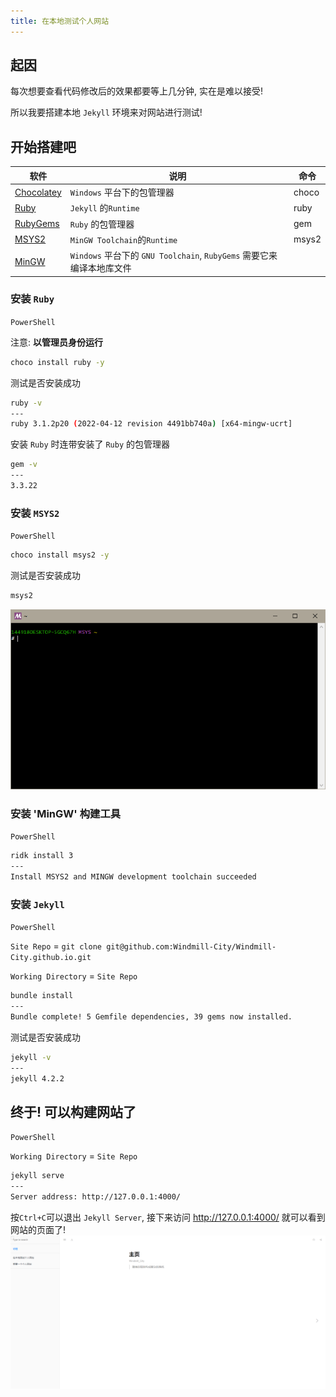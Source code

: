 ```yaml
---
title: 在本地测试个人网站
---
```


## 起因

每次想要查看代码修改后的效果都要等上几分钟, 实在是难以接受!

所以我要搭建本地 `Jekyll` 环境来对网站进行测试!

## 开始搭建吧

|软件|说明|命令|
|---|---|---|
|[Chocolatey](https://community.chocolatey.org/)|`Windows` 平台下的包管理器|choco|
|[Ruby](https://www.ruby-lang.org/)|`Jekyll` 的`Runtime`|ruby|
|[RubyGems](https://rubygems.org/)|`Ruby` 的包管理器|gem|
|[MSYS2](https://www.msys2.org/)|`MinGW Toolchain`的`Runtime`|msys2|
|[MinGW](https://osdn.net/projects/mingw/)|`Windows` 平台下的 `GNU Toolchain`, `RubyGems` 需要它来编译本地库文件||

### 安装 `Ruby`

`PowerShell`

注意: **以管理员身份运行**

```sh
choco install ruby -y
```

测试是否安装成功

```sh
ruby -v
---
ruby 3.1.2p20 (2022-04-12 revision 4491bb740a) [x64-mingw-ucrt]
```

安装 `Ruby` 时连带安装了 `Ruby` 的包管理器

```sh
gem -v
---
3.3.22
```

### 安装 `MSYS2`

`PowerShell`

```sh
choco install msys2 -y
```

测试是否安装成功

```sh
msys2
```

![Msys2-Shell](/assets/Msys2-Shell.png)

### 安装 'MinGW' 构建工具

`PowerShell`

```sh
ridk install 3
---
Install MSYS2 and MINGW development toolchain succeeded
```

### 安装 `Jekyll`

`PowerShell`

`Site Repo` = `git clone git@github.com:Windmill-City/Windmill-City.github.io.git`

`Working Directory` = `Site Repo`

```sh
bundle install
---
Bundle complete! 5 Gemfile dependencies, 39 gems now installed.
```

测试是否安装成功

```sh
jekyll -v
---
jekyll 4.2.2
```

## 终于! 可以构建网站了

`PowerShell`

`Working Directory` = `Site Repo`

```sh
jekyll serve
---
Server address: http://127.0.0.1:4000/
```

按`Ctrl+C`可以退出 `Jekyll Server`, 接下来访问 <http://127.0.0.1:4000/> 就可以看到网站的页面了!
![LocalPage](/assets/LocalPage.png)
